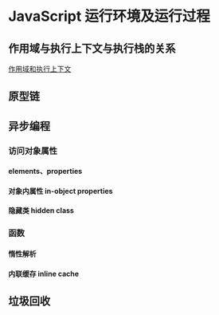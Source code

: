 # JavaScript 运行环境及运行过程

## 作用域与执行上下文与执行栈的关系

[作用域和执行上下文](https://juejin.cn/post/7005246259602653197#heading-17)

## 原型链

## 异步编程

### 访问对象属性

#### elements、properties

#### 对象内属性 in-object properties

#### 隐藏类 hidden class

### 函数

#### 惰性解析

#### 内联缓存 inline cache

## 垃圾回收